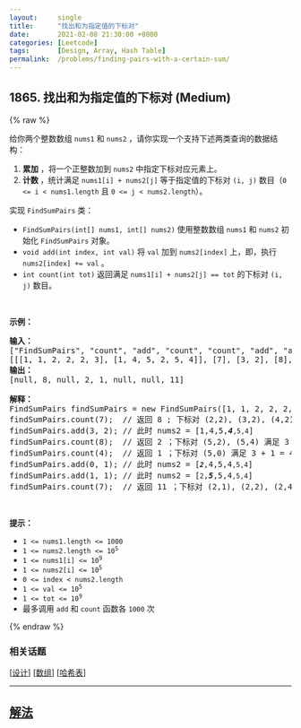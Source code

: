 ```yaml
---
layout:     single
title:      "找出和为指定值的下标对"
date:       2021-02-08 21:30:00 +0800
categories: [Leetcode]
tags:       [Design, Array, Hash Table]
permalink:  /problems/finding-pairs-with-a-certain-sum/
---
```


## 1865. 找出和为指定值的下标对 (Medium)

{% raw %}

<p>给你两个整数数组 <code>nums1</code> 和 <code>nums2</code> ，请你实现一个支持下述两类查询的数据结构：</p>

<ol>
	<li><strong>累加</strong> ，将一个正整数加到 <code>nums2</code> 中指定下标对应元素上。</li>
	<li><strong>计数 </strong>，统计满足 <code>nums1[i] + nums2[j]</code> 等于指定值的下标对 <code>(i, j)</code> 数目（<code>0 <= i < nums1.length</code> 且 <code>0 <= j < nums2.length</code>）。</li>
</ol>

<p>实现 <code>FindSumPairs</code> 类：</p>

<ul>
	<li><code>FindSumPairs(int[] nums1, int[] nums2)</code> 使用整数数组 <code>nums1</code> 和 <code>nums2</code> 初始化 <code>FindSumPairs</code> 对象。</li>
	<li><code>void add(int index, int val)</code> 将 <code>val</code> 加到 <code>nums2[index]</code> 上，即，执行 <code>nums2[index] += val</code> 。</li>
	<li><code>int count(int tot)</code> 返回满足 <code>nums1[i] + nums2[j] == tot</code> 的下标对 <code>(i, j)</code> 数目。</li>
</ul>

<p> </p>

<p><strong>示例：</strong></p>

<pre>
<strong>输入：</strong>
["FindSumPairs", "count", "add", "count", "count", "add", "add", "count"]
[[[1, 1, 2, 2, 2, 3], [1, 4, 5, 2, 5, 4]], [7], [3, 2], [8], [4], [0, 1], [1, 1], [7]]
<strong>输出：</strong>
[null, 8, null, 2, 1, null, null, 11]

<strong>解释：</strong>
FindSumPairs findSumPairs = new FindSumPairs([1, 1, 2, 2, 2, 3], [1, 4, 5, 2, 5, 4]);
findSumPairs.count(7);  // 返回 8 ; 下标对 (2,2), (3,2), (4,2), (2,4), (3,4), (4,4) 满足 2 + 5 = 7 ，下标对 (5,1), (5,5) 满足 3 + 4 = 7
findSumPairs.add(3, 2); // 此时 nums2 = [1,4,5,<em><strong>4</strong></em><code>,5,4</code>]
findSumPairs.count(8);  // 返回 2 ；下标对 (5,2), (5,4) 满足 3 + 5 = 8
findSumPairs.count(4);  // 返回 1 ；下标对 (5,0) 满足 3 + 1 = 4
findSumPairs.add(0, 1); // 此时 nums2 = [<em><strong><code>2</code></strong></em>,4,5,4<code>,5,4</code>]
findSumPairs.add(1, 1); // 此时 nums2 = [<code>2</code>,<em><strong>5</strong></em>,5,4<code>,5,4</code>]
findSumPairs.count(7);  // 返回 11 ；下标对 (2,1), (2,2), (2,4), (3,1), (3,2), (3,4), (4,1), (4,2), (4,4) 满足 2 + 5 = 7 ，下标对 (5,3), (5,5) 满足 3 + 4 = 7
</pre>

<p> </p>

<p><strong>提示：</strong></p>

<ul>
	<li><code>1 <= nums1.length <= 1000</code></li>
	<li><code>1 <= nums2.length <= 10<sup>5</sup></code></li>
	<li><code>1 <= nums1[i] <= 10<sup>9</sup></code></li>
	<li><code>1 <= nums2[i] <= 10<sup>5</sup></code></li>
	<li><code>0 <= index < nums2.length</code></li>
	<li><code>1 <= val <= 10<sup>5</sup></code></li>
	<li><code>1 <= tot <= 10<sup>9</sup></code></li>
	<li>最多调用 <code>add</code> 和 <code>count</code> 函数各 <code>1000</code> 次</li>
</ul>

{% endraw %}

### 相关话题
  [[设计](https://github.com/awesee/leetcode/tree/master/tag/design/README.md)]
  [[数组](https://github.com/awesee/leetcode/tree/master/tag/array/README.md)]
  [[哈希表](https://github.com/awesee/leetcode/tree/master/tag/hash-table/README.md)]

---

## [解法](https://github.com/awesee/leetcode/tree/master/problems/finding-pairs-with-a-certain-sum)
